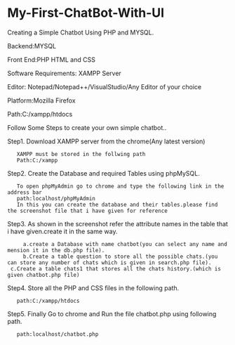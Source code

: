 # My-First-ChatBot-With-UI
Creating a Simple Chatbot Using PHP and MYSQL.

Backend:MYSQL

Front End:PHP HTML and CSS

Software Requirements:
XAMPP Server

Editor: Notepad/Notepad++/VisualStudio/Any Editor of your choice

Platform:Mozilla Firefox

Path:C:/xampp/htdocs

Follow Some Steps to create your own simple chatbot..

Step1. Download XAMPP server from the chrome(Any latest version)

       XAMPP must be stored in the follwing path
       Path:C:/xampp
  
Step2. Create the Database and required Tables using phpMySQL.


       To open phpMyAdmin go to chrome and type the following link in the address bar
       path:localhost/phpMyAdmin
       In this you can create the database and their tables.please find the screenshot file that i have given for reference 
      
Step3. As shown in the screenshot refer the attribute names in the table that i have given.create it in the same way.


         a.create a Database with name chatbot(you can select any name and mension it in the db.php file).
         b.Create a table question to store all the possible chats.(you can store any number of chats which is given in search.php file).
	 c.Create a table chats1 that stores all the chats history.(which is given chatbot.php file)
	 
Step4. Store all the PHP and CSS files in the following path.

       path:C:/xampp/htdocs
       
Step5. Finally Go to chrome and Run the file chatbot.php using following path.

       path:localhost/chatbot.php
	 
	 
 
